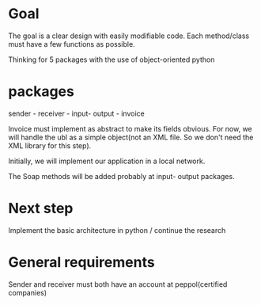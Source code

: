 # Goal

The goal is a clear design with easily modifiable code. Each method/class must have a few functions as possible.

Thinking for 5 packages with the use of object-oriented python

# packages
sender - receiver - input- output - invoice

Invoice must implement as abstract to make its fields obvious. For now, we will handle the ubl as a simple object(not an XML file. So we don't need the XML library for this step). 

Initially, we will implement our application in a local network.

The Soap methods will be added probably at input- output packages.

# Next step
Implement the basic architecture in python / continue the research

# General requirements 

Sender and receiver must both have an account at peppol(certified companies)
